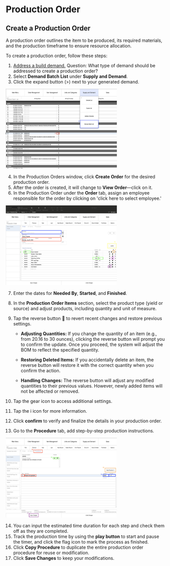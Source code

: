 # Production Order

## Create a Production Order

A production order outlines the item to be produced, its required materials, and the production timeframe to ensure resource allocation.

To create a production order, follow these steps:

1. [Address a build demand.](https://github.com/Fx-Professional-Services/HorizonDocs/blob/sales_order/Horizon%20User%20Guide/05%20Orders/Address%20Demand.md#build-demand) Question: What type of demand should be addressed to create a production order?
2. Select **Demand Batch List** under **Supply and Demand**.
3. Click the expand button (>) next to your generated demand.

<img src="https://github.com/Fx-Professional-Services/HorizonDocs/blob/sales_order/Horizon%20User%20Guide/00%20Assets/25_demand_batch_list.png" width="350" height="250">

4. In the Production Orders window, click **Create Order** for the desired production order.
5. After the order is created, it will change to **View Order**—click on it.
6. In the Production Order under the **Order** tab, assign an employee responsible for the order by clicking on 'click here to select employee.'

<img src="https://github.com/Fx-Professional-Services/HorizonDocs/blob/sales_order/Horizon%20User%20Guide/00%20Assets/24_production_order.png" width="350" height="250">

7. Enter the dates for **Needed By**, **Started**, and **Finished**.
8. In the **Production Order Items** section, select the product type (yield or source) and adjust products, including quantity and unit of measure.
9. Tap the reverse button 🔄 to revert recent changes and restore previous settings.

	- **Adjusting Quantities:** If you change the quantity of an item (e.g., from 20.16 to 30 ounces), clicking the reverse button will prompt you to confirm the update. Once you proceed, the system will adjust the BOM to reflect the specified quantity.
	
	- **Restoring Deleted Items:** If you accidentally delete an item, the reverse button will restore it with the correct quantity when you confirm the action.
	
	- **Handling Changes:** The reverse button will adjust any modified quantities to their previous values. However, newly added items will not be affected or removed.
	
10. Tap the gear icon to access additional settings.
11. Tap the i icon for more information.
12. Click **confirm** to verify and finalize the details in your production order.
13. Go to the **Procedure** tab, add step-by-step production instructions. 

<img src="https://github.com/Fx-Professional-Services/HorizonDocs/blob/sales_order/Horizon%20User%20Guide/00%20Assets/26_procedure_tab.png" width="350" height="250">

14. You can input the estimated time duration for each step and check them off as they are completed.
15. Track the production time by using the **play button** to start and pause the timer, and click the flag icon to mark the process as finished.
16. Click **Copy Procedure** to duplicate the entire production order procedure for reuse or modification.
17. Click **Save Changes** to keep your modifications. 






